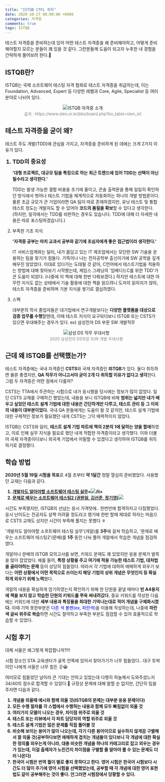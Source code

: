```yaml
---
title: "ISTQB CTFL 취득"
date: 2020-10-27 00:00:00 +0900
categories: 자격증
comments: true
tags: ISTQB
---
```

테스트 자격증을 준비하는데 있어 어떤 테스트 자격증을 왜 준비해야하고, 어떻게 준비해야할지 모르는 분들이 꽤 있을 것 같다.
그런분들께 도움이 되고자 누추한 내 경험을 간략하게 풀어보려 한다.🥺  

## ISTQB란?
ISTQB는 국제 소프트웨어 테스팅 자격 협회로 테스트 자격증을 취급하는데, 이는 Foundation, Advanced, Expert 등 다양한 레벨과 Core, Agile, Specialist 등 여러 분야로 나뉘어 있다.
<div align="center">
  <img src="/assets/images/istqb_table.PNG" alt="ISTQB 자격증 소개"><br>
  <span style="color:gray; font-size:small;">출처 : https://www.sten.or.kr/bbs/board.php?bo_table=sten_ist</span>
</div>

## 테스트 자격증을 굳이 왜?
테스트 주도 개발(TDD)에 관심을 가지고, 자격증을 준비하게 된 데에는 크게 2가지 이유가 있다.<br>

<ol>
  <span style="font-size:large; font-weight:bold;"><li>TDD의 중요성</li></span>
  <p><strong>'대형 프로젝트, 대규모 팀을 특징으로 하는 최근 트렌드에 있어 TDD는 선택이 아닌 필수라고 생각한다.'</strong></p>

  <p>TDD는 발생 가능한 결함 비용을 초기에 줄이고, 콘솔 출력문을 통해 일일히 확인하던 방식에서 벗어나 테스트 기법을 체계적으로 자동화하는 하나의 개발 방법론이다.
  물론 조금 규모가 큰 기업이라면 QA 팀이 따로 존재하겠지만, 유닛 테스트 및 통합 테스트 정도는 개발자도 할 수 있어야 <strong>코드의 품질을 확보</strong>할 수 있다고 생각한다.<br>
  (하지만, 일각에서는 TDD를 비판하는 경우도 있습니다. TDD에 대해 더 자세한 내용은 따로 포스팅하겠습니다.)</p>

  <span style="font-size:large; font-weight:bold;"><li>부족한 기초 지식</li></span>
  <p><strong>'자격증 공부는 마치 교과서 공부와 같기에 초심자에게 좋은 접근법이라 생각한다.'</strong></p>
  <p>IT 서비스업계와는 달리, 내가 몸담고 있는 IT 제조업에서는 모던한 SW 기술을 운용하는 팀을 찾기가 힘들다. 가뜩이나 나는 전자공학부 출신이기에 SW 공학을 깊게 배우진 않았었다.
  이대로 있다가는 도태될 것 같아, C언어에서 테스트기법을 적용하는 방법에 대해 찾아보기 시작했는데, 제임스 그레닝의 '임베디드C를 위한 TDD'가 큰 도움이 되었다.
  (나중에 이 책에 대해 한번 다뤄보겠다.) 하지만 테스트에 대한 아무런 지식도 없는 상태에서 기술 활용에 대한 책을 읽으려니 도저히 읽히지가 않아, 테스트 자격증을 준비하며 기본 지식을 쌓기로 결심하였다.</p>

  <span style="font-size:large; font-weight:bold;"><li>스펙</li></span>
  <p>대부분의 학사 졸업자들은 대기업에서 연구개발보다는 <strong>다양한 플랫폼을 대상으로 검증 업무를 수행</strong>할텐데, 이때 테스트 지식이 요구되다보니 ISTQB 또는 CSTS가 있으면 우대해주는 경우가 있다.
  ex) 삼성전자 DS 부문 SW 개발직무</p>
  <div align="center">
    <img src="/assets/images/samsung_ds.PNG" alt="삼성 DS 직무 우대사항"><br>
    <span style="color:gray; font-size:small;">2020 삼성전자 DS부문 S/W 개발 우대사항</span>
  </div>
</ol>

## 근데 왜 ISTQB를 선택했는가?
테스트 자격증에는 국내 자격증인 <strong>CSTS</strong>와 국제 자격증인 <strong>ISTQB</strong>가 있다. 둘다 취득하면 물론 좋겠지만, <strong>QA 직무가 아니고서야 굳이 2개 다 취득할 이유가 없다고 생각</strong>한다. 그럼 두 자격증은 어떤 점에서 다를까?<br>

<p>CSTS는 TTA에서 주관하는 시험으로 내가 응시했을 당시에는 정보가 많이 없었다. 일단 CSTS 교재를 구매하긴 했었는데, 내용을 보니 ISTQB에 비해 <strong>범위는 넓지만 내가 배우고 싶었던 테스트 설계 기법에 대한 내용은 간단하게만 다루고,
테스트 관리 등 그 이외의 내용이 대부분이었다.</strong> 국내 QA 분들에게는 도움이 될 것 같지만, 테스트 설계 기법에 대한 구체적인 정보가 필요했던 내게 CSTS는 그닥 매력적이지 않았다.</p>
<p>ISTQB는 CSTS와 달리, <strong>테스트 설계 기법 파트에 책의 2분의 1에 달하는 양을 할애</strong>하였고, 이로 인해 실무 지식을 필요로 했던 내게 적합한 자격증이라고 생각했다.
이와 더불어 국제 자격증이다보니 외국계 기업에서 어필할 수 있겠다고 생각하여 ISTQB를 취득하기로 결정했다.</p>

## 학습 방법
<strong>2020년 5월 19일 시험을 목표</strong>로 4월 초부터 <strong>약 1달간</strong> 정말 열심히 준비했었다. 사용했던 교재는 다음과 같다.<br>

<ol style="font-weight:bold;">
  <li><a href="http://www.kyobobook.co.kr/product/detailViewKor.laf?ejkGb=KOR&mallGb=KOR&barcode=9788994711003&orderClick=&Kc=">개발자도 알아야할 소프트웨어 테스팅 실무</a><<img src="/assets/images/istqb_textbook1.jpg">/li>
  <li><a href="http://www.kyobobook.co.kr/product/detailViewKor.laf?ejkGb=KOR&mallGb=KOR&barcode=9788994711027&orderClick=LEA&Kc=">문제로 배우는 소프트웨어 테스팅2 (권원일, 김선준, 정기영)<img src="/assets/images/istqb_textbook2.jpg"></a></li>
</ol>

<p>시간도 부족했지만, ISTQB의 선넘는 응시 가격탓에.. 한번만에 합격하자고 다짐했었다. 응시 난이도는 전공자도 살짝 어려울 정도라고 했기에 한번 할때 제대로 하자는 마음으로 CSTS 교재도 샀지만 시간이 부족해 풀지는 못했다 ㅎ</p>
<p>'개발자도 알아야할 소프트웨어 테스팅 실무'(개알)를 <strong>3주</strong>에 걸쳐 학습하고, '문제로 배우는 소프트웨어 테스팅2'(문배)를 <strong>1주</strong> 동안 나눠 풀어 개알에서 학습한 개념을 점검하였다.</p>
<p>개알이나 문배의 ISTQB 모의고사를 보면, 키워드 문제도 꽤 있었지만 응용 문제가 발목을 많이 잡았었다. 예를 들어, <strong>특정 상황을 주고 여기에 적용 가능한 테스트 기법, 대처법을 골라야하는 문제</strong> 등이 상당히 힘들었다.
따라서 각 기법에 대하여 애매하게 외우기 보다는 <strong>어떤 상황에서 어떤 목적으로 쓰이는지 해당 기법의 상위 개념은 무엇인지 등 확실하게 외우기 위해 노력</strong>했다.</p>
<p>개알의 내용을 확실하게 암기하였는지 확인하기 위해 한 단원을 끝낼 때마다 <strong>빈 A4용지에 책을 보지 않고 학습한 단원의 키워드를 쭈욱 써내려갔다.</strong>
중요 키워드를 작성한 다음에는 키워드에 대한 <strong>세부 내용과 특징들을 최대한 기억나는대로 적어 개념을 구체화시켰다.</strong> 이때 기억 못한부분은 <span style="color:blue;">다른 색 볼펜(ex, 파란색)</span>을 이용해 작성하는데,
나중에 <strong>파란색 글씨 위주로 복습</strong>하면 시간도 절약하고 부족한 부분도 점검할 수 있어 효율적으로 학습할 수 있었다.</p>

## 시험 후기
대체 서울은 왜그렇게 복잡합니까?!!!<br>

시험 장소인 STA 교육센터가 골목 안쪽에 있어서 찾아가기가 너무 힘들었다.. 대구 토박이인 나에게 서울은 너무 힘든 곳😭<br>

여러모로 힘들었던 날이라 큰 기대는 안하고 있었는데 다행히 하늘께서 도와주셨느지 34/40의 점수로 합격할 수 있었다.🥺 규정상 문제에 대해 말할 순 없지만, 간단히 팁을 주자면 다음과 같다.<br>

<ol style="font-weight:bold;">
  <li>개념을 외울때 예시와 함께 외울 것(ISTQB의 문제는 대부분 응용 문제이다)</li>
  <li>모든 수행 절차를 각 스텝에서 수행하는 내용과 함께 모두 빠짐없이 외울 것</li>
  <li>여러가지 모델이 나오는 경우, 차이점 위주로 외울 것</li>
  <li>테스트 또는 리뷰에서 각 파트 담당자의 역할 위주로 외울 것</li>
  <li>테스트 설계 기법은 많은 문제를 직접 풀어볼 것</li>
  <li>비슷해 보이는 용어가 많이 나오는데, 각기 다른 용어이므로 실수하지 않게끔 구별해서 잘 외울 것(공부하다보면 애매하게 겹치는 개념들이 있다보니 각 개념에 대한 확실한 정의를 외우는게 아니라,
  대충 비슷한 개념을 하나의 카테고리로 잡고 외우는 경우가 있는데, 이걸 출제자가 노린건지 차이점을 구별할 줄 알아야 풀 수 있는 문제도 더러 나온다)</li>
  <li>한국어 시험은 번역 퀄이 별로 좋지 못하다고 한다. 영어 시험은 한국어 시험보다 시간도 더 많이 주기에 영어 시험을 선택했었는데, 공부할 때 각 개념에 대한 영어 표현법도 같이 공부해주는 것이 좋다.
  안그러면 시험장에서 당황할 수 있다.</li>
</ol>
